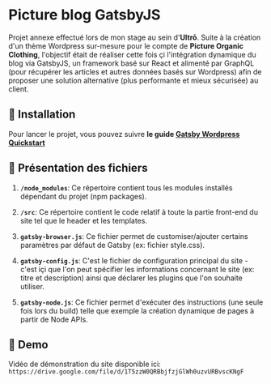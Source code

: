 # Picture blog GatsbyJS

Projet annexe effectué lors de mon stage au sein d'**Ultrō**.
Suite à la création d'un thème Wordpress sur-mesure pour le compte de **Picture Organic Clothing**, l'objectif était de réaliser cette fois çi l'intégration dynamique du blog via GatsbyJS, un framework basé sur React et alimenté par GraphQL (pour récupérer les articles et autres données basés sur Wordpress) afin de proposer une solution alternative (plus performante et mieux sécurisée) au client.

## 🚀 Installation

Pour lancer le projet, vous pouvez suivre **le guide [Gatsby Wordpress Quickstart](https://github.com/gatsbyjs/gatsby-source-wordpress-experimental/blob/master/docs/getting-started.md#quick-start)**

## 🧐 Présentation des fichiers

1.  **`/node_modules`**: Ce répertoire contient tous les modules installés dépendant du projet (npm packages).

2.  **`/src`**: Ce répertoire contient le code relatif à toute la partie front-end du site tel que le header et les templates.

3.  **`gatsby-browser.js`**: Ce fichier permet de customiser/ajouter certains paramètres par défaut de Gatsby (ex: fichier style.css).

4.  **`gatsby-config.js`**: C'est le fichier de configuration principal du site - c'est içi que l'on peut spécifier les informations concernant le site (ex: titre et description) ainsi que déclarer les plugins que l'on souhaite utiliser.

5.  **`gatsby-node.js`**: Ce fichier permet d'exécuter des instructions (une seule fois lors du build) telle que exemple la création dynamique de pages à partir de Node APIs.

## 💫 Demo

Vidéo de démonstration du site disponible ici:
`https://drive.google.com/file/d/1T5zzW0QRBbjfzjGlWh0uzvURBvscKNgF`